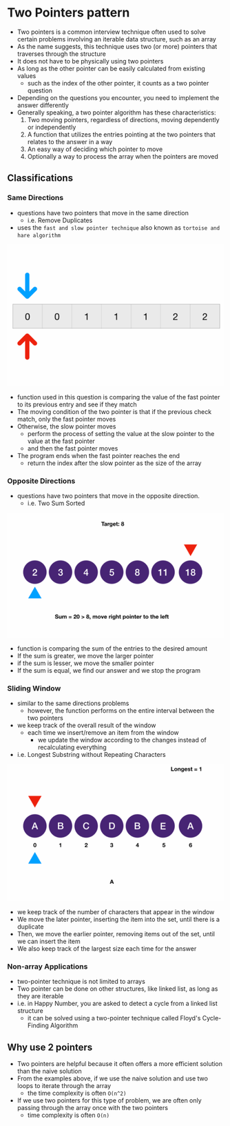 # Two Pointers pattern
- Two pointers is a common interview technique often used to solve certain problems involving an iterable data structure, such as an array
- As the name suggests, this technique uses two (or more) pointers that traverses through the structure
- It does not have to be physically using two pointers
- As long as the other pointer can be easily calculated from existing values
  - such as the index of the other pointer, it counts as a two pointer question
- Depending on the questions you encounter, you need to implement the answer differently
- Generally speaking, a two pointer algorithm has these characteristics:
  1. Two moving pointers, regardless of directions, moving dependently or independently
  2. A function that utilizes the entries pointing at the two pointers that relates to the answer in a way
  3. An easy way of deciding which pointer to move
  4. Optionally a way to process the array when the pointers are moved
## Classifications
### Same Directions
- questions have two pointers that move in the same direction
  - i.e. Remove Duplicates
- uses the `fast and slow pointer technique` also known as `tortoise and hare algorithm`

![sameDirections](../images/sameDirections.gif)

- function used in this question is comparing the value of the fast pointer to its previous entry and see if they match
- The moving condition of the two pointer is that if the previous check match, only the fast pointer moves
- Otherwise, the slow pointer moves
  - perform the process of setting the value at the slow pointer to the value at the fast pointer
  - and then the fast pointer moves
- The program ends when the fast pointer reaches the end
  - return the index after the slow pointer as the size of the array
### Opposite Directions
- questions have two pointers that move in the opposite direction. 
  - i.e. Two Sum Sorted

![oppositeDirections](../images/oppositeDirections.gif)

- function is comparing the sum of the entries to the desired amount
- If the sum is greater, we move the larger pointer
- if the sum is lesser, we move the smaller pointer
- If the sum is equal, we find our answer and we stop the program
### Sliding Window
- similar to the same directions problems
  - however, the function performs on the entire interval between the two pointers
- we keep track of the overall result of the window
  - each time we insert/remove an item from the window
    - we update the window according to the changes instead of recalculating everything
- i.e. Longest Substring without Repeating Characters 

![slidingWindow](../images/slidingWindow.gif)

- we keep track of the number of characters that appear in the window
- We move the later pointer, inserting the item into the set, until there is a duplicate
- Then, we move the earlier pointer, removing items out of the set, until we can insert the item
- We also keep track of the largest size each time for the answer
### Non-array Applications
- two-pointer technique is not limited to arrays
- Two pointer can be done on other structures, like linked list, as long as they are iterable
- i.e. in Happy Number, you are asked to detect a cycle from a linked list structure
  - it can be solved using a two-pointer technique called Floyd's Cycle-Finding Algorithm
## Why use 2 pointers
- Two pointers are helpful because it often offers a more efficient solution than the naive solution
- From the examples above, if we use the naive solution and use two loops to iterate through the array
  - the time complexity is often `O(n^2)`
- If we use two pointers for this type of problem, we are often only passing through the array once with the two pointers
  - time complexity is often `O(n)`
